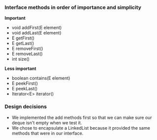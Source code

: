 ### Interface methods in order of importance and simplicity

**Important**
* void addFirst(E element)
* void addLast(E element)
* E getFirst()
* E getLast()
* E removeFirst()
* E removeLast()
* int size()

**Less important**
* boolean contains(E element)
* E peekFirst()
* E peekLast()
* Iterator\<E\> iterator()

### Design decisions
* We implemented the add methods first so that we can make sure our deque isn't empty when we test it.
* We chose to encapsulate a LinkedList because it provided the same methods that were in our interface.
